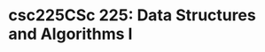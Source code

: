 # csc225CSc 225: Data Structures and Algorithms I
<!--stackedit_data:
eyJoaXN0b3J5IjpbMTc3NDQ0MDY5N119
-->